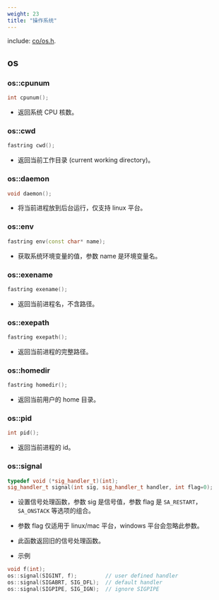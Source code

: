 ```yaml
---
weight: 23
title: "操作系统"
---
```



include: [co/os.h](https://github.com/idealvin/co/blob/master/include/co/os.h).


## os




### os::cpunum
```cpp
int cpunum();
```

- 返回系统 CPU 核数。





### os::cwd
```cpp
fastring cwd();
```

- 返回当前工作目录 (current working directory)。





### os::daemon
```cpp
void daemon();
```

- 将当前进程放到后台运行，仅支持 linux 平台。





### os::env
```cpp
fastring env(const char* name);
```

- 获取系统环境变量的值，参数 name 是环境变量名。





### os::exename
```cpp
fastring exename();
```

- 返回当前进程名，不含路径。





### os::exepath
```cpp
fastring exepath();
```

- 返回当前进程的完整路径。





### os::homedir
```cpp
fastring homedir();
```

- 返回当前用户的 home 目录。





### os::pid
```cpp
int pid();
```

- 返回当前进程的 id。





### os::signal
```cpp
typedef void (*sig_handler_t)(int);
sig_handler_t signal(int sig, sig_handler_t handler, int flag=0);
```

- 设置信号处理函数，参数 sig 是信号值，参数 flag 是 `SA_RESTART`，`SA_ONSTACK` 等选项的组合。
- 参数 flag 仅适用于 linux/mac 平台，windows 平台会忽略此参数。
- 此函数返回旧的信号处理函数。



- 示例
```cpp
void f(int);
os::signal(SIGINT, f);         // user defined handler
os::signal(SIGABRT, SIG_DFL);  // default handler
os::signal(SIGPIPE, SIG_IGN);  // ignore SIGPIPE
```


